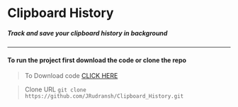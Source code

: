 # Clipboard History
##### Track and save your clipboard history in background

---

#### To run the project first download the code or clone the repo
> To Download code [CLICK HERE](https://github.com/JRudransh/Clipboard_History/archive/master.zip)

> Clone URL `git clone https://github.com/JRudransh/Clipboard_History.git` 
